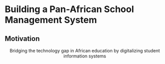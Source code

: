 # Building a Pan-African School Management System

## Motivation

<p align="center">
  Bridging the technology gap in African education by digitalizing student information systems
</p>
